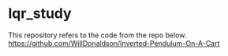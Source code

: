 # lqr_study

This repository refers to the code from the repo below.
https://github.com/WillDonaldson/Inverted-Pendulum-On-A-Cart
